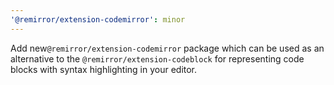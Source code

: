 ```yaml
---
'@remirror/extension-codemirror': minor
---
```


Add new`@remirror/extension-codemirror` package which can be used as an alternative to the `@remirror/extension-codeblock` for representing code blocks with syntax highlighting in your editor.

